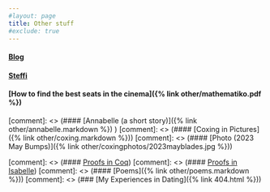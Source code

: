 ```yaml
---
#layout: page
title: Other stuff
#exclude: true
---
```



#### [Blog](https://tostirthesoup.blogspot.com/)
#### [Steffi](https://github.com/hei411/Steffi)
#### [How to find the best seats in the cinema]({% link  other/mathematiko.pdf %})
[comment]: <> (#### [Annabelle (a short story)]({% link  other/annabelle.markdown %}) )
[comment]: <> (#### [Coxing in Pictures]({% link  other/coxing.markdown %}))
[comment]: <> (#### [Photo (2023 May Bumps)]({% link  other/coxingphotos/2023mayblades.jpg %}))

[comment]: <> (#### [Proofs in Coq](https://github.com/hei411/software_foundations_coq))
[comment]: <> (#### [Proofs in Isabelle](https://github.com/hei411/Isabelle))
[comment]: <> (#### [Poems]({% link  other/poems.markdown %}))
[comment]: <> (### [My Experiences in Dating]({% link  404.html %}))
